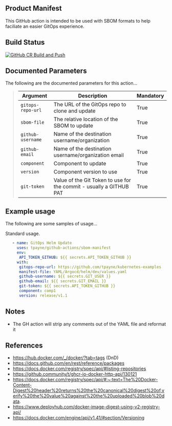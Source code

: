 Product Manifest
----------------
This GitHub action is intended to be used with SBOM formats to help faciliate an easier GitOps experience.

Build Status
------------
[![GitHub CR Build and Push](https://github.com/tpayne/github-actions/actions/workflows/main-build.yml/badge.svg?branch=main&event=push)](https://github.com/tpayne/github-actions/actions/workflows/main-build.yml)

Documented Parameters
---------------------
The following are the documented parameters for this action...


>| Argument | Description | Mandatory |
>| -------- | ----------- | --------- | 
>| `gitops-repo-url` | The URL of the GitOps repo to clone and update | True |
>| `sbom-file` | The relative location of the SBOM to update | True |
>| `github-username` | Name of the destination username/organization | True |
>| `github-email` | Name of the destination username/organization email | True |
>| `component` | Component to update | True |
>| `version` | Component version to use | True |
>| `git-token` | Value of the Git Token to use for the commit - usually a GITHUB PAT | True |

Example usage
-------------
The following are some samples of usage...

Standard usage.

```yaml
   - name: GitOps Helm Update
     uses: tpayne/github-actions/sbom-manifest
     env:
      API_TOKEN_GITHUB: ${{ secrets.API_TOKEN_GITHUB }}
     with:
      gitops-repo-url: https://github.com/tpayne/kubernetes-examples
      manifest-file: YAML/Argocd/helm/dev/values.yaml
      github-username: ${{ secrets.GIT_USER }}
      github-email: ${{ secrets.GIT_EMAIL }}
      git-token: ${{ secrets.API_TOKEN_GITHUB }}
      component: comp1
      version: release/v1.1 
```

Notes
-----
- The GH action will strip any comments out of the YAML file and reformat it

References
----------
- https://hub.docker.com/_/docker/?tab=tags (DnD)
- https://docs.github.com/en/rest/reference/packages
- https://docs.docker.com/registry/spec/api/#listing-repositories
- https://github.community/t/ghcr-io-docker-http-api/130121
- https://docs.docker.com/registry/spec/api/#:~:text=The%20Docker-Content-Digest%20header%20returns%20the%20canonical%20digest%20of,verify%20the%20value%20against%20the%20uploaded%20blob%20data.
- https://www.deployhub.com/docker-image-digest-using-v2-registry-api/
- https://docs.docker.com/engine/api/v1.41/#section/Versioning
